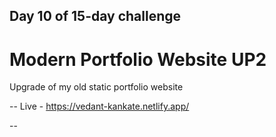 ## Day 10 of 15-day challenge

# Modern Portfolio Website UP2
Upgrade of my old static portfolio website

--
Live - https://vedant-kankate.netlify.app/

--

